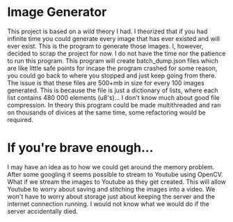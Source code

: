 # Image Generator

This project is based on a wild theory I had. I theorized that if you had infinite time you could generate every image that has ever existed and will ever exist. This is the program to generate those images. I, however, decided to scrap the project for now. I do not have the time nor the patience to run this program. This program will create batch_dump.json files which are like little safe points for incase the program crashed for some reason, you could go back to where you stopped and just keep going from there. The issue is that these files are 500+mb in size for every 100 images generated. This is because the file is just a dictionary of lists, where each list contains 480 000 elements (u8's)... I don't know much about good file compression. In theory this program could be made multithreaded and ran on thousands of divices at the same time, some refactoring would be required.

# If you're brave enough...

I may have an idea as to how we could get around the memory problem. After some googling it seems possible to stream to Youtube using OpenCV. What if we stream the images to Youtube as they get created. This will allow Youtube to worry about saving and stitching the images into a video. We won't have to worry about storage just about keeping the server and the internet connection running. I would not know what we would do if the server accidentally died.